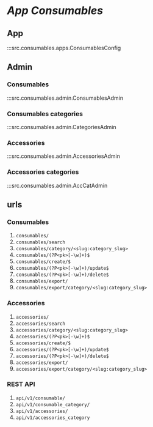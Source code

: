 # ***App Consumables***
 
## App
:::src.consumables.apps.ConsumablesConfig

## Admin

### Consumables
:::src.consumables.admin.ConsumablesAdmin

### Consumables categories
:::src.consumables.admin.CategoriesAdmin

### Accessories
:::src.consumables.admin.AccessoriesAdmin

### Accessories categories
:::src.consumables.admin.AccCatAdmin

## urls

### Consumables

1. ```consumables/```
2. ```consumables/search```
3. ```consumables/category/<slug:category_slug>```
4. ```consumables/(?P<pk>[-\w]+)$```
5. ```consumables/create/$```
6. ```consumables/(?P<pk>[-\w]+)/update$```
7. ```consumables/(?P<pk>[-\w]+)/delete$```
8. ```consumables/export/```
9. ```consumables/export/category/<slug:category_slug>```

### Accessories

1. ```accessories/```
2. ```accessories/search```
3. ```accessories/category/<slug:category_slug>```
4. ```accessories/(?P<pk>[-\w]+)$```
5. ```accessories/create/$```
6. ```accessories/(?P<pk>[-\w]+)/update$```
7. ```accessories/(?P<pk>[-\w]+)/delete$```
8. ```accessories/export/```
9. ```accessories/export/category/<slug:category_slug>```

### REST API

1. ```api/v1/consumable/```
2. ```api/v1/consumable_category/```
3. ```api/v1/accessories/```
4. ```api/v1/accessories_category```

